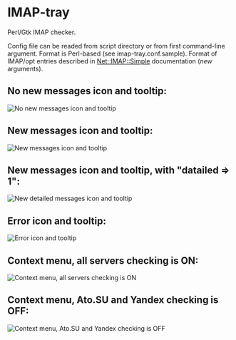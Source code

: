 # IMAP-tray
Perl/Gtk IMAP checker.

Config file can be readed from script directory or from first command-line argument. Format is Perl-based (see imap-tray.conf.sample). Format of IMAP/opt entries described in [Net::IMAP::Simple](https://metacpan.org/pod/Net::IMAP::Simple#new) documentation (*new* arguments).

## No new messages icon and tooltip:

![No new messages icon and tooltip](http://ato.su/resizer/i/0/2/a232d35e.png)

## New messages icon and tooltip:

![New messages icon and tooltip](http://ato.su/resizer/i/2/0/4963746d.png)

## New messages icon and tooltip, with "datailed => 1":

![New detailed messages icon and tooltip](http://ato.su/resizer/i/f/b/6bd2dea3.png)

## Error icon and tooltip:

![Error icon and tooltip](http://ato.su/resizer/i/d/2/10180bd6.png)

## Context menu, all servers checking is ON:

![Context menu, all servers checking is ON](http://ato.su/resizer/i/e/2/74fc7eee.png)

## Context menu, Ato.SU and Yandex checking is OFF:

![Context menu, Ato.SU and Yandex checking is OFF](http://ato.su/resizer/i/1/3/3152c1a5.png)